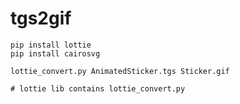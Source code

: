 # tgs2gif


    pip install lottie
    pip install cairosvg

    lottie_convert.py AnimatedSticker.tgs Sticker.gif
    
    # lottie lib contains lottie_convert.py
